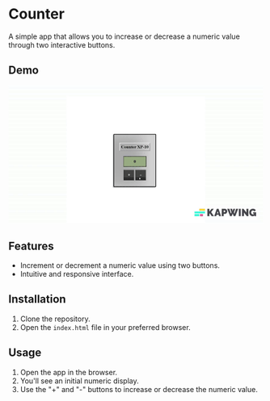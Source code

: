 # Counter

A simple app that allows you to increase or decrease a numeric value through two interactive buttons.

## Demo
![](https://github.com/GianlucaRussoDev/counter/blob/main/loopcounter_V1.gif)

## Features
- Increment or decrement a numeric value using two buttons.
- Intuitive and responsive interface.

## Installation
1. Clone the repository.
2. Open the `index.html` file in your preferred browser.

## Usage
1. Open the app in the browser.
2. You'll see an initial numeric display.
3. Use the "+" and "-" buttons to increase or decrease the numeric value.
